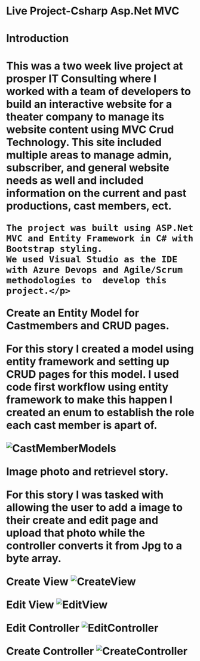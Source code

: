 # Live Project-Csharp Asp.Net MVC

<h1>Introduction<h1>
  <p>This was a two week live project at prosper IT Consulting where I worked with a team of developers to build an interactive
    website for a theater company to manage its website content using MVC Crud Technology. This site included multiple areas to manage
    admin, subscriber, and general website needs as well and included information on the current and past productions, cast members, ect.
    
    The project was built using ASP.Net MVC and Entity Framework in C# with Bootstrap styling. 
    We used Visual Studio as the IDE with Azure Devops and Agile/Scrum methodologies to  develop this project.</p>
  
  
  
  
  Create an Entity Model for Castmembers and CRUD pages.
  
  For this story I created a model using entity framework and setting up CRUD pages for this model. I used code first workflow using entity framework to make this happen
  I created an enum to establish the role each cast member is apart of. 
  
  ![CastMemberModels](https://user-images.githubusercontent.com/67170488/128782738-d57ad217-1f6e-4b36-a763-db8e9068ed1f.jpg)


  Image photo and retrievel story.
  
  For this story I was tasked with allowing the user to add a image to their create and edit page and upload that photo while the controller converts it from Jpg to a byte array. 
 
  Create View
  ![CreateView](https://user-images.githubusercontent.com/67170488/128783236-8047b98c-5e89-41aa-9d1b-8cec42ad96cb.jpg)
 
  Edit View
  ![EditView](https://user-images.githubusercontent.com/67170488/128783290-eae9d6bc-0462-4394-b220-0a874febe165.jpg)

  Edit Controller
  ![EditController](https://user-images.githubusercontent.com/67170488/128783317-73a68c23-db5d-4bfa-8915-4812304134a3.jpg)
  
  Create Controller
  ![CreateController](https://user-images.githubusercontent.com/67170488/128783354-2b11ffca-4300-49c7-900d-4a3735248835.jpg)

